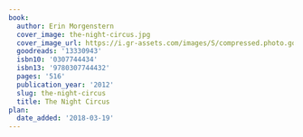 ```yaml
---
book:
  author: Erin Morgenstern
  cover_image: the-night-circus.jpg
  cover_image_url: https://i.gr-assets.com/images/S/compressed.photo.goodreads.com/books/1339610624l/13330943._SX98_.jpg
  goodreads: '13330943'
  isbn10: '0307744434'
  isbn13: '9780307744432'
  pages: '516'
  publication_year: '2012'
  slug: the-night-circus
  title: The Night Circus
plan:
  date_added: '2018-03-19'
---
```


